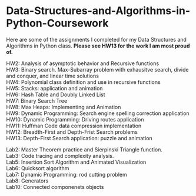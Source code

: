 # Data-Structures-and-Algorithms-in-Python-Coursework

Here are some of the assignments I completed for my Data Structures and Algorithms in Python class. **Please see HW13 for the work I am most proud of.**  

HW2: Analysis of asymptotic behavior and Recursive functions  
HW3: Binary search. Max-Subarray problem with exhausitve search, divide and conquer, and linear time solutions  
HW4: Polynomial class definition and use in recursive functions  
HW5: Stacks: application and animation  
HW6: Hash Table and Doubly Linked List  
HW7: Binary Search Tree  
HW8: Max Heaps: Implementing and Animation  
HW9: Dynamic Programming: Search engine spelling correction application  
HW10: Dynamic Programming: Driving routes application  
HW11: Huffman Code data compression implementation   
HW12: Breadth-First and Depth-Frist Search problems  
HW13: Depth-First Search application: puzzle and animation  

Lab2: Master Theorem practice and Sierpinski Triangle function.  
Lab3: Code tracing and complexity analysis.  
Lab5: Insertion Sort Algorithm and Animated Visualization  
Lab6: Quicksort algorithm  
Lab7: Dynamic Programming: rod cutting problem  
Lab8: Generators  
Lab10: Connected componenets objects
